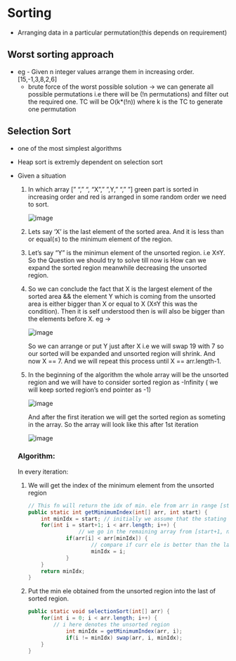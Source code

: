 # Sorting

- Arranging data in a particular permutation(this depends on requirement)

## Worst sorting approach

- eg - Given n integer values arrange them in increasing order. [15,-1,3,8,2,6]
    - brute force of the worst possible solution → we can generate all possible permutations i.e there will be (!n permutations) and filter out the required one. TC will be O(k*(!n)) where k is the TC to generate one permutation

## Selection Sort

- one of the most simplest algorithms
- Heap sort is extremly dependent on selection sort
- Given a situation
    1. In which array [” “,” “, “X”,” ”,Y,” “,” ”] green part is sorted in increasing order and red is arranged in some random order we need to sort.
        
        ![image](https://github.com/supersharmapunit/PlacementPrepDSA/assets/50194646/7dadad60-76ea-431d-9f11-9a0e1ef3f253)

        
    2. Lets say ‘X’ is the last element of the sorted area. And it is less than or equal(≤) to the minimum element of the region.
    3. Let’s say “Y” is the minimun element of the unsorted region. i.e X≤Y. So the Question we should try to solve till now is How can we expand the sorted region meanwhile decreasing the unsorted region.
    4. So we can conclude the fact that X is the largest element of the sorted area && the element  Y which is coming from the unsorted area is either bigger than X or equal to X (X≤Y this was the condition). Then it is self understood then is will also be bigger than the elements before X. eg →
        
        ![image](https://github.com/supersharmapunit/PlacementPrepDSA/assets/50194646/88f588e4-4b01-45fa-b846-e1874c955f25)

        
        So we can arrange or put Y just after X i.e we will swap 19 with 7 so our sorted will be expanded and unsorted region will shrink. And now X == 7. And we will repeat this process until X == arr.length-1.
        
    5. In the beginning of the algorithm the whole array will be the unsorted region and we will have to consider sorted region as -Infinity ( we will keep sorted region’s end pointer as -1)
    
        
        ![image](https://github.com/supersharmapunit/PlacementPrepDSA/assets/50194646/7badc4e7-3e42-4f4c-8e05-ba20e1c32c22)

        
        And after the first iteration we will get the sorted region as someting in the array. So the array will look like this after 1st iteration
        
        ![image](https://github.com/supersharmapunit/PlacementPrepDSA/assets/50194646/e046b8b4-1962-4012-9db8-ed1e2a3b0e0a)

        
    
    ### Algorithm:
    
    In every iteration: 
    
    1. We will get the index of the minimum element from the unsorted region
    
        
        ```java
        // This fn will return the idx of min. ele from arr in range [start, n-1]
        public static int getMinimumIndex(int[] arr, int start) {
        	int minIdx = start; // initially we assume that the stating idx is the min value
        	for(int i = start+1; i < arr.length; i++) {
        				// we go in the remaining array from [start+1, n-1]
        			if(arr[i] < arr[minIdx]) {
        					// compare if curr ele is better than the last found min ele
        					minIdx = i;
        			}
        	}
        	return minIdx;
        }
        ```
        
    2. Put the min ele obtained from the unsorted region into the last of sorted region.
        
        ```java
        public static void selectionSort(int[] arr) {
        	for(int i = 0; i < arr.length; i++) {
        		// i here denotes the unsorted region
        			int minIdx = getMinimumIndex(arr, i);
        			if(i != minIdx) swap(arr, i, minIdx);
        	}
        }
        ```
